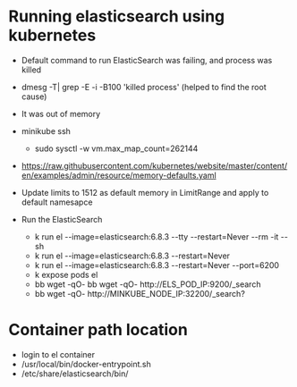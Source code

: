 # Running elasticsearch using kubernetes

* Default command to run ElasticSearch was failing, and process was killed
* dmesg -T| grep -E -i -B100 'killed process' (helped to find the root cause)
* It was out of memory
* minikube ssh
  * sudo sysctl -w vm.max_map_count=262144 

* https://raw.githubusercontent.com/kubernetes/website/master/content/en/examples/admin/resource/memory-defaults.yaml
* Update limits to 1512 as default memory in LimitRange and apply to default namesapce
* Run the ElasticSearch
  * k run el --image=elasticsearch:6.8.3 --tty --restart=Never --rm  -it -- sh
  * k run el --image=elasticsearch:6.8.3 --restart=Never 
  * k run el --image=elasticsearch:6.8.3 --restart=Never --port=6200
  * k expose pods el
  * bb wget -qO-  bb wget -qO- http://ELS_POD_IP:9200/_search
  * bb wget -qO- http://MINKUBE_NODE_IP:32200/_search?



# Container path location
  * login to el container
  * /usr/local/bin/docker-entrypoint.sh
  * /etc/share/elasticsearch/bin/


